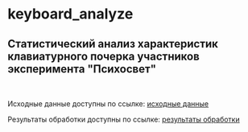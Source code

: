 # keyboard_analyze
## Статистический анализ характеристик клавиатурного почерка участников эксперимента "Психосвет"

<br>

Исходные данные доступны по ссылке: [исходные данные](https://drive.google.com/drive/folders/1qgkdd4sNPedXDXxz0s5Lt20EW7gYY9vb?usp=sharing) 

Результаты обработки доступны по ссылке: [результаты обработки](https://drive.google.com/drive/folders/1T0-vnRZ5Tj7ZeDLcCXUz_0-e03_qQDH5?usp=sharing)

